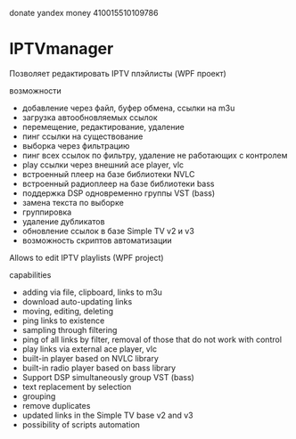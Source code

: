 donate yandex money 410015510109786 

# IPTVmanager

Позволяет редактировать IPTV плэйлисты (WPF проект)

возможности
- добавление через файл, буфер обмена, ссылки на m3u
- загрузка автообновляемых ссылок
- перемещение, редактирование, удаление
- пинг ссылки на существование
- выборка через фильтрацию
- пинг всех ссылок по фильтру, удаление не работающих с контролем
- play ссылки через внешний ace player, vlc
- встроенный плеер на базе библиотеки NVLC
- встроенный радиоплеер на базе библиотеки bass
- поддержка DSP одновременно группы VST (bass)
- замена текста по выборке
- группировка
- удаление дубликатов
- обновление ссылок в базе Simple TV v2 и v3
- возможность скриптов автоматизации

Allows to edit IPTV playlists (WPF project)

capabilities
- adding via file, clipboard, links to m3u
- download auto-updating links
- moving, editing, deleting
- ping links to existence
- sampling through filtering
- ping of all links by filter, removal of those that do not work with control
- play links via external ace player, vlc
- built-in player based on NVLC library
- built-in radio player based on bass library
- Support DSP simultaneously group VST (bass)
- text replacement by selection
- grouping
- remove duplicates
- updated links in the Simple TV base v2 and v3
- possibility of scripts automation

